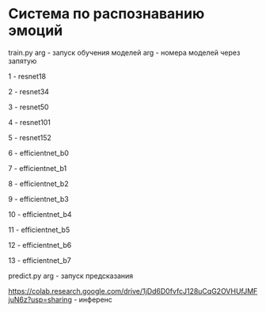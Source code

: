 # Система по распознаванию эмоций

train.py arg - запуск обучения моделей
arg - номера моделей через запятую

1 - resnet18

2 - resnet34

3 - resnet50

4 - resnet101

5 - resnet152

6 - efficientnet_b0

7 - efficientnet_b1

8 - efficientnet_b2

9 - efficientnet_b3

10 - efficientnet_b4

11 - efficientnet_b5

12 - efficientnet_b6

13 - efficientnet_b7



predict.py arg - запуск предсказания


https://colab.research.google.com/drive/1jDd6D0fvfcJ128uCqG2OVHUfJMFjuN6z?usp=sharing - инференс